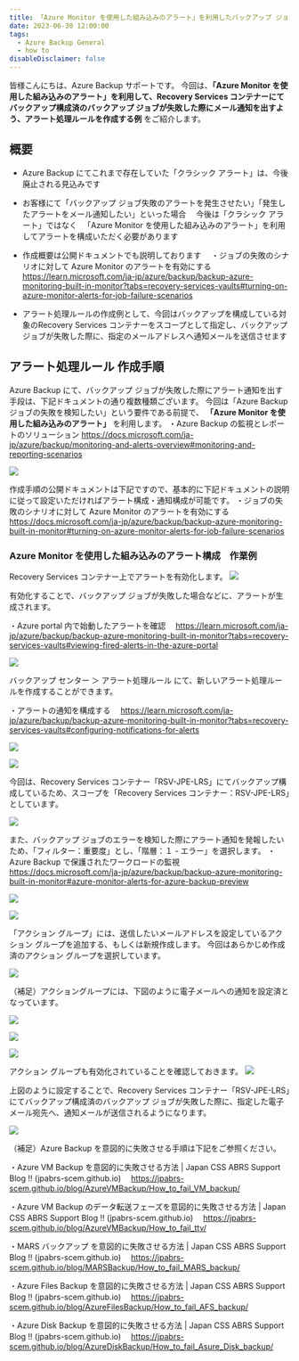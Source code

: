 ```yaml
---
title: 「Azure Monitor を使用した組み込みのアラート」を利用したバックアップ ジョブ失敗のアラート通知作成例
date: 2023-06-30 12:00:00
tags:
  - Azure Backup General
  - how to
disableDisclaimer: false
---
```


<!-- more -->
皆様こんにちは、Azure Backup サポートです。
今回は、**「Azure Monitor を使用した組み込みのアラート」を利用して、Recovery Services コンテナーにてバックアップ構成済のバックアップ ジョブが失敗した際にメール通知を出すよう、アラート処理ルールを作成する例** をご紹介します。

## 概要
- Azure Backup にてこれまで存在していた「クラシック アラート」は、今後廃止される見込みです
- お客様にて「バックアップ ジョブ失敗のアラートを発生させたい」「発生したアラートをメール通知したい」といった場合
　今後は「クラシック アラート」ではなく
　「Azure Monitor を使用した組み込みのアラート」を利用してアラートを構成いただく必要があります
- 作成概要は公開ドキュメントでも説明しております
　・ジョブの失敗のシナリオに対して Azure Monitor のアラートを有効にする
　　https://learn.microsoft.com/ja-jp/azure/backup/backup-azure-monitoring-built-in-monitor?tabs=recovery-services-vaults#turning-on-azure-monitor-alerts-for-job-failure-scenarios

- アラート処理ルールの作成例として、今回はバックアップを構成している対象のRecovery Services コンテナーをスコープとして指定し、バックアップ ジョブが失敗した際に、指定のメールアドレスへ通知メールを送信させます

## アラート処理ルール 作成手順
Azure Backup にて、バックアップ ジョブが失敗した際にアラート通知を出す手段は、下記ドキュメントの通り複数種類ございます。
今回は「Azure Backup ジョブの失敗を検知したい」という要件である前提で、 **「Azure Monitor を使用した組み込みのアラート」** を利用します。
・Azure Backup の監視とレポートのソリューション
https://docs.microsoft.com/ja-jp/azure/backup/monitoring-and-alerts-overview#monitoring-and-reporting-scenarios

![](./How_to_set_Backup_Alert/How_to_set_Backup_Alert_01.png)

作成手順の公開ドキュメントは下記ですので、基本的に下記ドキュメントの説明に従って設定いただければアラート構成・通知構成が可能です。
・ジョブの失敗のシナリオに対して Azure Monitor のアラートを有効にする
　https://docs.microsoft.com/ja-jp/azure/backup/backup-azure-monitoring-built-in-monitor#turning-on-azure-monitor-alerts-for-job-failure-scenarios

### Azure Monitor を使用した組み込みのアラート構成　作業例

Recovery Services コンテナー上でアラートを有効化します。
![](./How_to_set_Backup_Alert/How_to_set_Backup_Alert_02.png)

有効化することで、バックアップ ジョブが失敗した場合などに、アラートが生成されます。

・Azure portal 内で始動したアラートを確認
　https://learn.microsoft.com/ja-jp/azure/backup/backup-azure-monitoring-built-in-monitor?tabs=recovery-services-vaults#viewing-fired-alerts-in-the-azure-portal

![](./How_to_set_Backup_Alert/How_to_set_Backup_Alert_03.png)

バックアップ センター ＞ アラート処理ルール にて、新しいアラート処理ルールを作成することができます。

・アラートの通知を構成する
　https://learn.microsoft.com/ja-jp/azure/backup/backup-azure-monitoring-built-in-monitor?tabs=recovery-services-vaults#configuring-notifications-for-alerts

![](./How_to_set_Backup_Alert/How_to_set_Backup_Alert_04.png)

![](./How_to_set_Backup_Alert/How_to_set_Backup_Alert_05.png)

今回は、Recovery Services コンテナー「RSV-JPE-LRS」にてバックアップ構成しているため、スコープを「Recovery Services コンテナー：RSV-JPE-LRS」としています。

![](./How_to_set_Backup_Alert/How_to_set_Backup_Alert_06.png)

また、バックアップ ジョブのエラーを検知した際にアラート通知を発報したいため、「フィルター：重要度」とし、「階層：１ - エラー」を選択します。
・Azure Backup で保護されたワークロードの監視
　https://docs.microsoft.com/ja-jp/azure/backup/backup-azure-monitoring-built-in-monitor#azure-monitor-alerts-for-azure-backup-preview

![](./How_to_set_Backup_Alert/How_to_set_Backup_Alert_07.png)

![](./How_to_set_Backup_Alert/How_to_set_Backup_Alert_08.png)

「アクション グループ」には、送信したいメールアドレスを設定しているアクション グループを追加する、もしくは新規作成します。
今回はあらかじめ作成済のアクション グループを選択しています。

![](./How_to_set_Backup_Alert/How_to_set_Backup_Alert_09.png)

 （補足）アクショングループには、下図のように電子メールへの通知を設定済となっています。

![](./How_to_set_Backup_Alert/How_to_set_Backup_Alert_10.png)

![](./How_to_set_Backup_Alert/How_to_set_Backup_Alert_11.png)

![](./How_to_set_Backup_Alert/How_to_set_Backup_Alert_12.png)

アクション グループも有効化されていることを確認しておきます。
![](./How_to_set_Backup_Alert/How_to_set_Backup_Alert_13.png)

上図のように設定することで、Recovery Services コンテナー「RSV-JPE-LRS」にてバックアップ構成済のバックアップ ジョブが失敗した際に、指定した電子メール宛先へ、通知メールが送信されるようになります。

![](./How_to_set_Backup_Alert/How_to_set_Backup_Alert_14.png)

 （補足）Azure Backup を意図的に失敗させる手順は下記をご参照ください。

・Azure VM Backup を意図的に失敗させる方法 | Japan CSS ABRS Support Blog !! (jpabrs-scem.github.io)
　https://jpabrs-scem.github.io/blog/AzureVMBackup/How_to_fail_VM_backup/

・Azure VM Backup のデータ転送フェーズを意図的に失敗させる方法 | Japan CSS ABRS Support Blog !! (jpabrs-scem.github.io)
　https://jpabrs-scem.github.io/blog/AzureVMBackup/How_to_fail_ttv/

・MARS バックアップ を意図的に失敗させる方法 | Japan CSS ABRS Support Blog !! (jpabrs-scem.github.io)
　https://jpabrs-scem.github.io/blog/MARSBackup/How_to_fail_MARS_backup/

・Azure Files Backup を意図的に失敗させる方法 | Japan CSS ABRS Support Blog !! (jpabrs-scem.github.io)
　https://jpabrs-scem.github.io/blog/AzureFilesBackup/How_to_fail_AFS_backup/

・Azure Disk Backup を意図的に失敗させる方法 | Japan CSS ABRS Support Blog !! (jpabrs-scem.github.io)
　https://jpabrs-scem.github.io/blog/AzureDiskBackup/How_to_fail_Asure_Disk_backup/